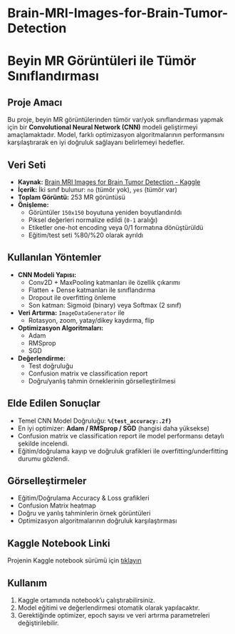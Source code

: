 # Brain-MRI-Images-for-Brain-Tumor-Detection
# Beyin MR Görüntüleri ile Tümör Sınıflandırması

## Proje Amacı
Bu proje, beyin MR görüntülerinden tümör var/yok sınıflandırması yapmak için bir **Convolutional Neural Network (CNN)** modeli geliştirmeyi amaçlamaktadır. Model, farklı optimizasyon algoritmalarının performansını karşılaştırarak en iyi doğruluk sağlayanı belirlemeyi hedefler.

## Veri Seti
- **Kaynak:** [Brain MRI Images for Brain Tumor Detection - Kaggle](https://www.kaggle.com/datasets/navoneel/brain-mri-images-for-brain-tumor-detection)
- **İçerik:** İki sınıf bulunur: `no` (tümör yok), `yes` (tümör var)
- **Toplam Görüntü:** 253 MR görüntüsü
- **Önişleme:** 
  - Görüntüler `150x150` boyutuna yeniden boyutlandırıldı
  - Piksel değerleri normalize edildi (`0-1` aralığı)
  - Etiketler one-hot encoding veya 0/1 formatına dönüştürüldü
  - Eğitim/test seti %80/%20 olarak ayrıldı

## Kullanılan Yöntemler
- **CNN Modeli Yapısı:**
  - Conv2D + MaxPooling katmanları ile özellik çıkarımı
  - Flatten + Dense katmanları ile sınıflandırma
  - Dropout ile overfitting önleme
  - Son katman: Sigmoid (binary) veya Softmax (2 sınıf)
- **Veri Artırma:** `ImageDataGenerator` ile
  - Rotasyon, zoom, yatay/dikey kaydırma, flip
- **Optimizasyon Algoritmaları:**
  - Adam
  - RMSprop
  - SGD
- **Değerlendirme:**
  - Test doğruluğu
  - Confusion matrix ve classification report
  - Doğru/yanlış tahmin örneklerinin görselleştirilmesi

## Elde Edilen Sonuçlar
- Temel CNN Model Doğruluğu: **`%{test_accuracy:.2f}`**  
- En iyi optimizer: **Adam / RMSprop / SGD** (hangisi daha yüksekse)  
- Confusion matrix ve classification report ile model performansı detaylı şekilde incelendi.
- Eğitim/doğrulama kayıp ve doğruluk grafikleri ile overfitting/underfitting durumu gözlendi.

## Görselleştirmeler
- Eğitim/Doğrulama Accuracy & Loss grafikleri
- Confusion Matrix heatmap
- Doğru ve yanlış tahminlerin örnek görüntüleri
- Optimizasyon algoritmalarının doğruluk karşılaştırması

## Kaggle Notebook Linki
Projenin Kaggle notebook sürümü için [tıklayın]((https://www.kaggle.com/code/eniseyerkazan/akbank))

## Kullanım
1. Kaggle ortamında notebook’u çalıştırabilirsiniz.
2. Model eğitimi ve değerlendirmesi otomatik olarak yapılacaktır.
3. Gerektiğinde optimizer, epoch sayısı ve veri artırma parametreleri değiştirilebilir.
